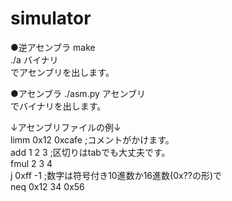 # simulator

●逆アセンブラ
make</br>
./a バイナリ</br>
でアセンブリを出します。

●アセンブラ
./asm.py アセンブリ</br>
でバイナリを出します。

↓アセンブリファイルの例↓</br>
limm 0x12 0xcafe      ;コメントがかけます。</br>
   add 1  2	   3      ;区切りはtabでも大丈夫です。</br>
fmul 2 3 4</br>
j 0xff -1             ;数字は符号付き10進数か16進数(0x??の形)で</br>
neq 0x12 34 0x56      </br>
